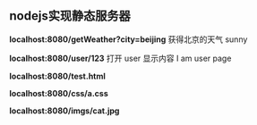 ## nodejs实现静态服务器

**localhost:8080/getWeather?city=beijing**
获得北京的天气 sunny

**localhost:8080/user/123**
打开 user 显示内容 I am user page

**localhost:8080/test.html**

**localhost:8080/css/a.css**

**localhost:8080/imgs/cat.jpg**
